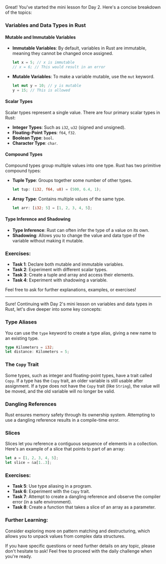 Great! You've started the mini lesson for Day 2. Here's a concise breakdown of the topics:

### Variables and Data Types in Rust
#### **Mutable and Immutable Variables**
- **Immutable Variables**: By default, variables in Rust are immutable, meaning they cannot be changed once assigned.
  ```rust
  let x = 5; // x is immutable
  // x = 6; // This would result in an error
  ```

- **Mutable Variables**: To make a variable mutable, use the `mut` keyword.
  ```rust
  let mut y = 10; // y is mutable
  y = 15; // This is allowed
  ```

#### **Scalar Types**
Scalar types represent a single value. There are four primary scalar types in Rust:
- **Integer Types**: Such as `i32`, `u32` (signed and unsigned).
- **Floating-Point Types**: `f64`, `f32`.
- **Boolean Type**: `bool`.
- **Character Type**: `char`.

#### **Compound Types**
Compound types group multiple values into one type. Rust has two primitive compound types:
- **Tuple Type**: Groups together some number of other types.
  ```rust
  let tup: (i32, f64, u8) = (500, 6.4, 1);
  ```

- **Array Type**: Contains multiple values of the same type.
  ```rust
  let arr: [i32; 5] = [1, 2, 3, 4, 5];
  ```

#### **Type Inference and Shadowing**
- **Type Inference**: Rust can often infer the type of a value on its own.
- **Shadowing**: Allows you to change the value and data type of the variable without making it mutable.

### Exercises:
- **Task 1**: Declare both mutable and immutable variables.
- **Task 2**: Experiment with different scalar types.
- **Task 3**: Create a tuple and array and access their elements.
- **Task 4**: Experiment with shadowing a variable.

Feel free to ask for further explanations, examples, or exercises!

---
Sure! Continuing with Day 2's mini lesson on variables and data types in Rust, let's dive deeper into some key concepts:

### **Type Aliases**
You can use the `type` keyword to create a type alias, giving a new name to an existing type.
```rust
type Kilometers = i32;
let distance: Kilometers = 5;
```

### **The `Copy` Trait**
Some types, such as integer and floating-point types, have a trait called `Copy`. If a type has the `Copy` trait, an older variable is still usable after assignment. If a type does not have the `Copy` trait (like `String`), the value will be moved, and the old variable will no longer be valid.

### **Dangling References**
Rust ensures memory safety through its ownership system. Attempting to use a dangling reference results in a compile-time error.

### **Slices**
Slices let you reference a contiguous sequence of elements in a collection. Here's an example of a slice that points to part of an array:
```rust
let a = [1, 2, 3, 4, 5];
let slice = &a[1..3];
```

### **Exercises**:
- **Task 5**: Use type aliasing in a program.
- **Task 6**: Experiment with the `Copy` trait.
- **Task 7**: Attempt to create a dangling reference and observe the compiler error (in a safe environment).
- **Task 8**: Create a function that takes a slice of an array as a parameter.

### **Further Learning**:
Consider exploring more on pattern matching and destructuring, which allows you to unpack values from complex data structures.

If you have specific questions or need further details on any topic, please don't hesitate to ask! Feel free to proceed with the daily challenge when you're ready.